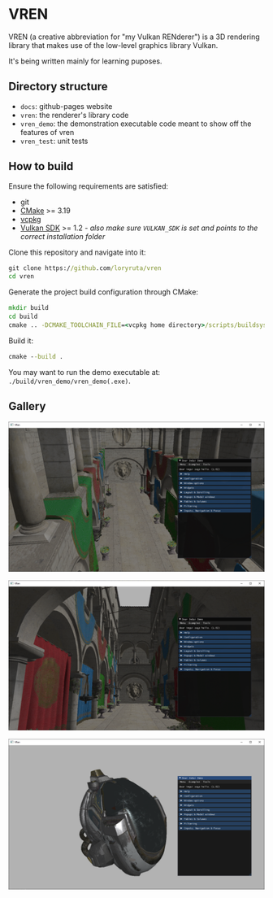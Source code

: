 # VREN

VREN (a creative abbreviation for "my Vulkan RENderer") is a 3D rendering library that makes use of the low-level graphics library Vulkan.

It's being written mainly for learning puposes.

## Directory structure
- `docs`: github-pages website 
- `vren`: the renderer's library code
- `vren_demo`: the demonstration executable code meant to show off the features of vren
- `vren_test`: unit tests

## How to build

Ensure the following requirements are satisfied:
- git
- [CMake](https://cmake.org/download/) >= 3.19
- [vcpkg](https://github.com/microsoft/vcpkg)
- [Vulkan SDK](https://vulkan.lunarg.com/) >= 1.2 _- also make sure `VULKAN_SDK` is set and points to the correct installation folder_

Clone this repository and navigate into it:
```cmd
git clone https://github.com/loryruta/vren
cd vren
```

Generate the project build configuration through CMake:
```cmd
mkdir build
cd build
cmake .. -DCMAKE_TOOLCHAIN_FILE=<vcpkg home directory>/scripts/buildsystems/vcpkg.cmake
```

Build it:
```cmd
cmake --build .
```

You may want to run the demo executable at: `./build/vren_demo/vren_demo(.exe)`.

## Gallery 

![img](gallery/20220127.png)

![img](gallery/20220127_2.png)

![img](gallery/20220127_3.png)
